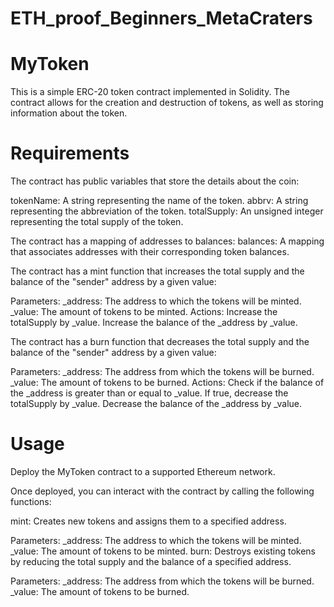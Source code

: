 # ETH_proof_Beginners_MetaCraters

# MyToken
This is a simple ERC-20 token contract implemented in Solidity. The contract allows for the creation and destruction of tokens, as well as storing information about the token.

# Requirements
The contract has public variables that store the details about the coin:

  tokenName: A string representing the name of the token.
  abbrv: A string representing the abbreviation of the token.
  totalSupply: An unsigned integer representing the total supply of the token.
  
The contract has a mapping of addresses to balances:
  balances: A mapping that associates addresses with their corresponding token balances.
  
The contract has a mint function that increases the total supply and the balance of the "sender" address by a given value:

  Parameters:
    _address: The address to which the tokens will be minted.
    _value: The amount of tokens to be minted.
  Actions:
    Increase the totalSupply by _value.
    Increase the balance of the _address by _value.

The contract has a burn function that decreases the total supply and the balance of the "sender" address by a given value:

  Parameters:
    _address: The address from which the tokens will be burned.
    _value: The amount of tokens to be burned.
  Actions:
    Check if the balance of the _address is greater than or equal to _value.
    If true, decrease the totalSupply by _value.
    Decrease the balance of the _address by _value.

# Usage
Deploy the MyToken contract to a supported Ethereum network.

Once deployed, you can interact with the contract by calling the following functions:

  mint: Creates new tokens and assigns them to a specified address.

  Parameters:
  _address: The address to which the tokens will be minted.
  _value: The amount of tokens to be minted.
  burn: Destroys existing tokens by reducing the total supply and the balance of a specified address.
  
  Parameters:
  _address: The address from which the tokens will be burned.
  _value: The amount of tokens to be burned.
